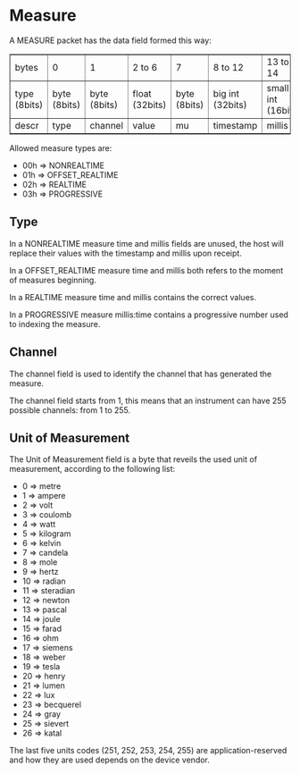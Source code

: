 # Measure

A MEASURE packet has the data field formed this way:

<table border="1">
	<tr>
		<td>bytes</td>
		<td>0</td>
		<td>1</td>
		<td>2 to 6</td>
		<td>7</td>
		<td>8 to 12</td>
		<td>13 to 14</td>
	</tr>
	<tr>
		<td>type (8bits)</td>
		<td>byte (8bits)</td>
		<td>byte (8bits)</td>
		<td>float (32bits)</td>
		<td>byte (8bits)</td>
		<td>big int (32bits)</td>
		<td>small int (16bits)</td>
	</tr>
	<tr>
		<td>descr</td>
		<td>type</td>
		<td>channel</td>
		<td>value</td>
		<td>mu</td>
		<td>timestamp</td>
		<td>millis</td>
	</tr>
</table>

Allowed measure types are:
<ul>
	<li>00h => NONREALTIME</li>
	<li>01h => OFFSET_REALTIME</li>
	<li>02h => REALTIME</li>
	<li>03h => PROGRESSIVE</li>
</ul>


## Type

In a NONREALTIME measure time and millis fields are unused, the host will replace their values
with the timestamp and millis upon receipt.

In a OFFSET_REALTIME measure time and millis both refers to the moment of measures beginning.

In a REALTIME measure time and millis contains the correct values.

In a PROGRESSIVE measure millis:time contains a progressive number used to indexing the measure.


## Channel

The channel field is used to identify the channel that has generated the measure.

The channel field starts from 1, this means that an instrument can have 255 possible channels:
from 1 to 255.

## Unit of Measurement

The Unit of Measurement field is a byte that reveils the used unit of measurement, according to the following list:
<ul>
	<li>0 => metre</li>
	<li>1 => ampere</li>
	<li>2 => volt</li>
	<li>3 => coulomb</li>
	<li>4 => watt</li>
	<li>5 => kilogram</li>
	<li>6 => kelvin</li>
	<li>7 => candela</li>
	<li>8 => mole</li>
	<li>9 => hertz</li>
	<li>10 => radian</li>
	<li>11 => steradian</li>
	<li>12 => newton</li>
	<li>13 => pascal</li>
	<li>14 => joule</li>
	<li>15 => farad</li>
	<li>16 => ohm</li>
	<li>17 => siemens</li>
	<li>18 => weber</li>
	<li>19 => tesla</li>
	<li>20 => henry</li>
	<li>21 => lumen</li>
	<li>22 => lux</li>
	<li>23 => becquerel</li>
	<li>24 => gray</li>
	<li>25 => sievert</li>
	<li>26 => katal</li>
</ul>

The last five units codes (251, 252, 253, 254, 255) are application-reserved and how they are used depends on the device vendor.